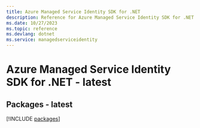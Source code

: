```yaml
---
title: Azure Managed Service Identity SDK for .NET
description: Reference for Azure Managed Service Identity SDK for .NET
ms.date: 10/27/2023
ms.topic: reference
ms.devlang: dotnet
ms.service: managedserviceidentity
---
```

# Azure Managed Service Identity SDK for .NET - latest
## Packages - latest
[!INCLUDE [packages](managed-service-identity-index.md)]